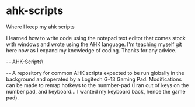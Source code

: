 # ahk-scripts
Where I keep my ahk scripts


I learned how to write code using the notepad text editor that comes stock with windows and wrote using the AHK language.
I'm teaching myself git here now as I expand my knowledge of coding.
Thanks for any advice.


--
AHK-Scripts\

--
A repository for common AHK scripts expected to be run globally in the background and operated by a Logitech G-13 Gaming Pad.
Modifications can be made to remap hotkeys to the nunmber-pad (I ran out of keys on the number pad, and keyboard... I wanted my keyboard back, hence the game pad).
